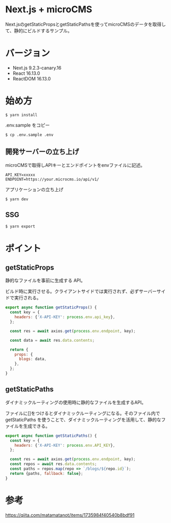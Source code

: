 # Next.js + microCMS

Next.jsのgetStaticPropsとgetStaticPathsを使ってmicroCMSのデータを取得して、静的にビルドするサンプル。

# バージョン

- Next.js 9.2.3-canary.16
- React 16.13.0
- ReactDOM 16.13.0

# 始め方

```
$ yarn install
```

.env.sample をコピー
```
$ cp .env.sample .env
```

## 開発サーバーの立ち上げ

microCMSで取得しAPIキーとエンドポイントをenvファイルに記述。

```
API_KEY=xxxxx
ENDPOINT=https://your.microcms.io/api/v1/
```

アプリケーションの立ち上げ

```
$ yarn dev
```

## SSG

```
$ yarn export
```

# ポイント

## getStaticProps

静的なファイルを事前に生成する API。

ビルド時に実行させる。クライアントサイドでは実行されず、必ずサーバーサイドで実行される。

```javascript
export async function getStaticProps() {
  const key = {
    headers: {'X-API-KEY': process.env.api_key},
  };

  const res = await axios.get(process.env.endpoint, key);

  const data = await res.data.contents;

  return {
    props: {
      blogs: data,
    },
  };
}
```

## getStaticPaths

ダイナミックルーティングの使用時に静的なファイルを生成するAPI。

ファイルに[]をつけるとダイナミックルーティングになる。そのファイル内で getStaticPaths を使うことで、ダイナミックルーティングを活用して、静的なファイルを生成できる。

```javascript
export async function getStaticPaths() {
  const key = {
    headers: {'X-API-KEY': process.env.API_KEY},
  };

  const res = await axios.get(process.env.endpoint, key);
  const repos = await res.data.contents;
  const paths = repos.map(repo => `/blogs/${repo.id}`);
  return {paths, fallback: false};
}
```

# 参考

https://qiita.com/matamatanot/items/1735984f40540b8bdf91
